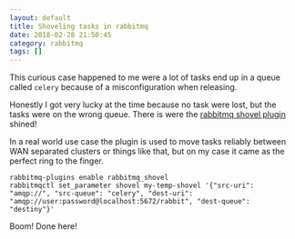 ```yaml
---
layout: default
title: Shoveling tasks in rabbitmq
date: 2018-02-28 21:50:45
category: rabbitmq
tags: []
---
```


This curious case happened to me were a lot of tasks end up in a queue called `celery` because of a misconfiguration when releasing.

Honestly I got very lucky at the time because no task were lost, but the tasks were on the wrong queue. There is were the [rabbitmq shovel plugin](https://www.rabbitmq.com/shovel.html) shined!

In a real world use case the plugin is used to move tasks reliably between WAN separated clusters or things like that, but on my case it came as the perfect ring to the finger.

```
rabbitmq-plugins enable rabbitmq_shovel
rabbitmqctl set_parameter shovel my-temp-shovel '{"src-uri": "amqp://", "src-queue": "celery", "dest-uri": "amqp://user:password@localhost:5672/rabbit", "dest-queue": "destiny"}'
```

Boom! Done here!

